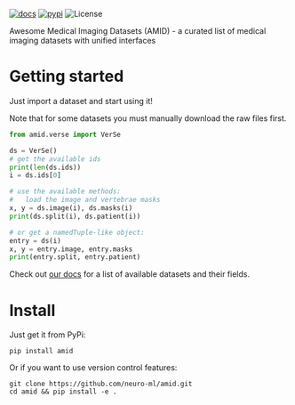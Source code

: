 [![docs](https://img.shields.io/badge/-docs-success)](https://neuro-ml.github.io/amid/)
[![pypi](https://img.shields.io/pypi/v/amid?logo=pypi&label=PyPi)](https://pypi.org/project/amid/)
![License](https://img.shields.io/github/license/neuro-ml/amid)

Awesome Medical Imaging Datasets (AMID) - a curated list of medical imaging datasets with unified interfaces

# Getting started

Just import a dataset and start using it!

Note that for some datasets you must manually download the raw files first.

```python
from amid.verse import VerSe

ds = VerSe()
# get the available ids
print(len(ds.ids))
i = ds.ids[0]

# use the available methods:
#   load the image and vertebrae masks
x, y = ds.image(i), ds.masks(i)
print(ds.split(i), ds.patient(i))

# or get a namedTuple-like object:
entry = ds(i)
x, y = entry.image, entry.masks
print(entry.split, entry.patient)
```

Check out [our docs](https://neuro-ml.github.io/amid/) for a list of available datasets and their fields.

# Install

Just get it from PyPi:

```shell
pip install amid
```

Or if you want to use version control features:

```shell
git clone https://github.com/neuro-ml/amid.git
cd amid && pip install -e .
```
